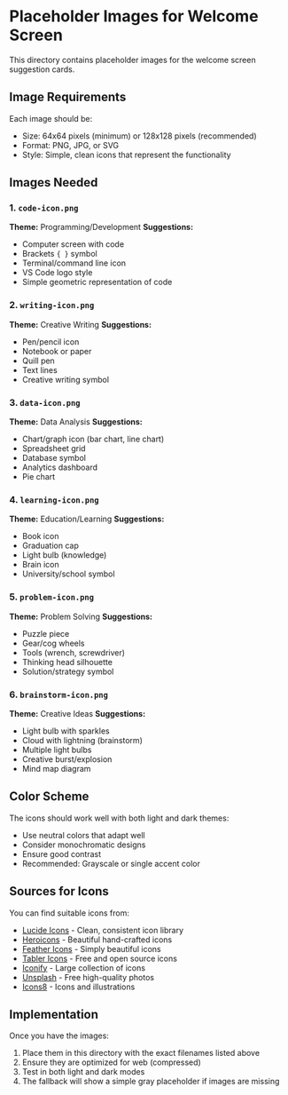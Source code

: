 # Placeholder Images for Welcome Screen

This directory contains placeholder images for the welcome screen suggestion cards.

## Image Requirements

Each image should be:
- Size: 64x64 pixels (minimum) or 128x128 pixels (recommended)
- Format: PNG, JPG, or SVG
- Style: Simple, clean icons that represent the functionality

## Images Needed

### 1. `code-icon.png`
**Theme:** Programming/Development
**Suggestions:** 
- Computer screen with code
- Brackets `{ }` symbol
- Terminal/command line icon
- VS Code logo style
- Simple geometric representation of code

### 2. `writing-icon.png`
**Theme:** Creative Writing
**Suggestions:**
- Pen/pencil icon
- Notebook or paper
- Quill pen
- Text lines
- Creative writing symbol

### 3. `data-icon.png`
**Theme:** Data Analysis
**Suggestions:**
- Chart/graph icon (bar chart, line chart)
- Spreadsheet grid
- Database symbol
- Analytics dashboard
- Pie chart

### 4. `learning-icon.png`
**Theme:** Education/Learning
**Suggestions:**
- Book icon
- Graduation cap
- Light bulb (knowledge)
- Brain icon
- University/school symbol

### 5. `problem-icon.png`
**Theme:** Problem Solving
**Suggestions:**
- Puzzle piece
- Gear/cog wheels
- Tools (wrench, screwdriver)
- Thinking head silhouette
- Solution/strategy symbol

### 6. `brainstorm-icon.png`
**Theme:** Creative Ideas
**Suggestions:**
- Light bulb with sparkles
- Cloud with lightning (brainstorm)
- Multiple light bulbs
- Creative burst/explosion
- Mind map diagram

## Color Scheme

The icons should work well with both light and dark themes:
- Use neutral colors that adapt well
- Consider monochromatic designs
- Ensure good contrast
- Recommended: Grayscale or single accent color

## Sources for Icons

You can find suitable icons from:
- [Lucide Icons](https://lucide.dev/) - Clean, consistent icon library
- [Heroicons](https://heroicons.com/) - Beautiful hand-crafted icons
- [Feather Icons](https://feathericons.com/) - Simply beautiful icons
- [Tabler Icons](https://tabler-icons.io/) - Free and open source icons
- [Iconify](https://iconify.design/) - Large collection of icons
- [Unsplash](https://unsplash.com/) - Free high-quality photos
- [Icons8](https://icons8.com/) - Icons and illustrations

## Implementation

Once you have the images:
1. Place them in this directory with the exact filenames listed above
2. Ensure they are optimized for web (compressed)
3. Test in both light and dark modes
4. The fallback will show a simple gray placeholder if images are missing
